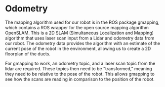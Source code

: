 # Odometry

The mapping algorithm used for our robot is in the ROS package gmapping, which contains a ROS wrapper for the open source mapping algorithm OpenSLAM. This is a 2D SLAM (Simultaneous Localization and Mapping) algorithm that uses laser scan input from a Lidar and odometry data from our robot. The odometry data provides the algorithm with an estimate of the current pose of the robot in the environment, allowing us to create a 2D floorplan of the ducts.

For gmapping to work, an odometry topic, and a laser scan topic from the lidar are required. These topics then need to be "transformed," meaning they need to be relative to the pose of the robot. This allows gmapping to see how the scans are reading in comparison to the position of the robot.
